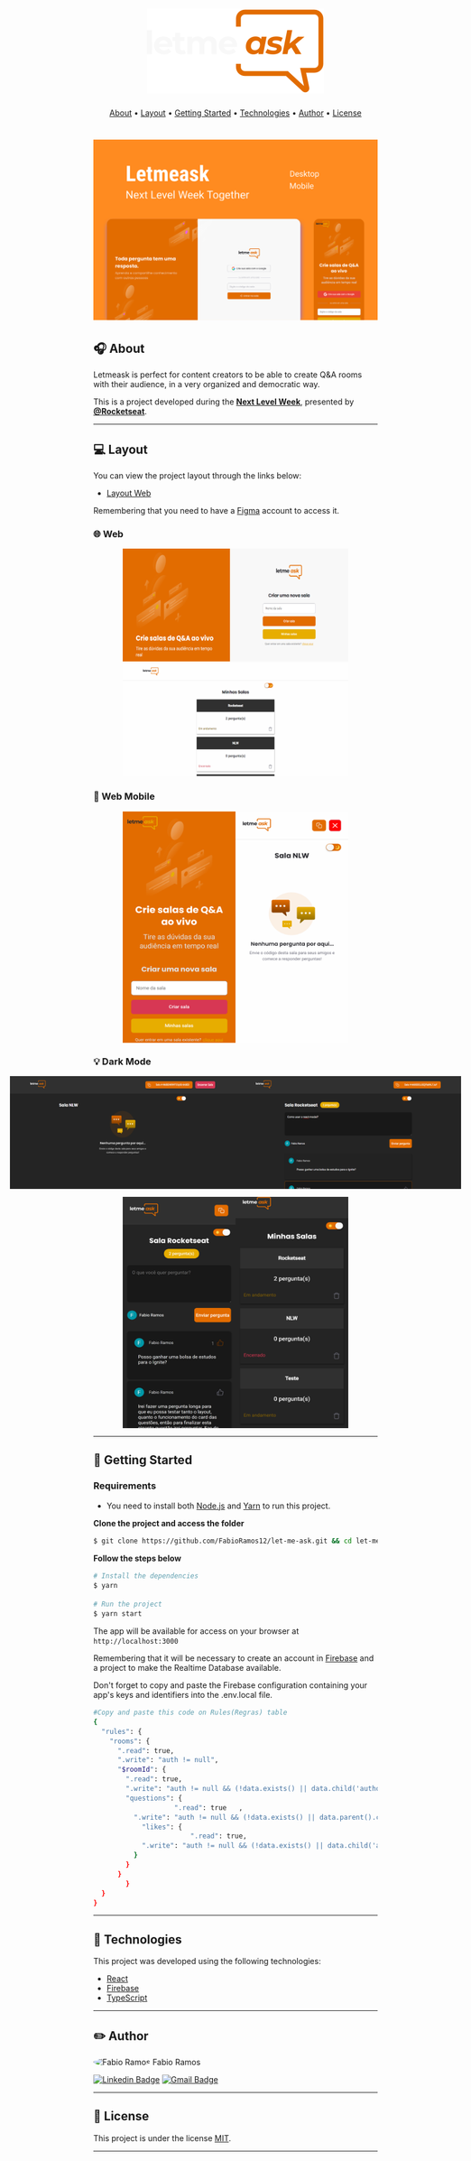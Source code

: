 <h1 align="center">
    <img alt="Icon" title="#Icon" src=".github/icon.svg"/>
</h1>

<p align="center">
    <a href="#headphones-about">About</a> •
    <a href="#computer-layout">Layout</a> •
    <a href="#rocket-getting-started">Getting Started</a> • 
    <a href="#microscope-technologies">Technologies</a> • 
    <a href="#pencil2-author">Author</a> • 
    <a href="#pencil-license">License</a>
</p>

<h1 align="center">
    <img alt="Letmeask" src=".github/cover.svg" />
</h1>

## :headphones: About

Letmeask is perfect for content creators to be able to create Q&A rooms with their audience, in a very organized and democratic way.


This is a project developed during the **[Next Level Week](https://nextlevelweek.com/)**, presented by **[@Rocketseat](https://github.com/Rocketseat)**.

---

## :computer: Layout

You can view the project layout through the links below:

- [Layout Web](https://www.figma.com/file/hFMveMlPTt0xYVcRZa4Skx/Letmeask-(Copy)?node-id=0%3A1) 

Remembering that you need to have a [Figma](http://figma.com/) account to access it.

### :globe_with_meridians: Web

<p align="center">
  <img alt="Letmeask" title="#Letmeask" src=".github/web-1.png" width="400px" height="200px">

  <img alt="Letmeask" title="#Letmeask" src=".github/web-4.png" width="400px" height="200px">
</p>

### :iphone: Web Mobile

<p align="center" style="display: flex; align-items: flex-start; justify-content: center;">
  <img alt="Letmeask" title="#Letmeask" src=".github/mobile-1.png" width="200px" height="410px">

  <img alt="Letmeask" title="#Letmeask" src=".github/mobile-3.png" width="200px" height="410px">
</p>

### :bulb: Dark Mode

<p align="center" style="display: flex; align-items: flex-start; justify-content: center;">
  <img alt="Letmeask" title="#Letmeask" src=".github/web-3.png" width="400px" height="200px">
  <img alt="Letmeask" title="#Letmeask" src=".github/web-5.png" width="400px" height="200px">
</p>

<p align="center" style="display: flex; align-items: flex-start; justify-content: center;">
  <img alt="Letmeask" title="#Letmeask" src=".github/mobile-2.png" width="200px" height="410px">
  <img alt="Letmeask" title="#Letmeask" src=".github/mobile-4.png" width="200px" height="410px">
</p>

---

## :rocket: Getting Started

### Requirements

- You need to install both [Node.js](https://nodejs.org/en/download/) and [Yarn](https://yarnpkg.com/) to run this project.

**Clone the project and access the folder**

```bash
$ git clone https://github.com/FabioRamos12/let-me-ask.git && cd let-me-ask
```

**Follow the steps below**

```bash
# Install the dependencies
$ yarn

# Run the project
$ yarn start
```

The app will be available for access on your browser at `http://localhost:3000`

Remembering that it will be necessary to create an account in [Firebase](https://firebase.google.com/) and a project to make the Realtime Database available.

Don't forget to copy and paste the Firebase configuration containing your app's keys and identifiers into the .env.local file.

```bash
#Copy and paste this code on Rules(Regras) table
{
  "rules": {
    "rooms": {
      ".read": true,
      ".write": "auth != null",
      "$roomId": {
        ".read": true,
        ".write": "auth != null && (!data.exists() || data.child('authorId').val() == auth.id)",
        "questions": {
					".read": true	,
          ".write": "auth != null && (!data.exists() || data.parent().child('authorId').val() == auth.id)",
        	"likes": {
						".read": true,
            ".write": "auth != null && (!data.exists() || data.child('authorId').val() == auth.id)",
          }
        }
      }
		}
  }
}
```
---

## :microscope: Technologies

This project was developed using the following technologies:

- [React](https://reactjs.org)
- [Firebase](https://firebase.google.com/)
- [TypeScript](https://www.typescriptlang.org/)

---

## :pencil2: Author

 <img style="border-radius: 50%;" src="https://avatars.githubusercontent.com/u/34969286?s=400&u=15eb378fc8be34ee27c691a916634fe9a7a999a0&v=4" width="100px;" alt="Fabio Ramos"/>
 <span>Fabio Ramos</span>

[![Linkedin Badge](https://img.shields.io/badge/-FabioRamos-blue?style=flat-square&logo=Linkedin&logoColor=white&link=https://www.linkedin.com/in/fabioalvesramos/)](https://www.linkedin.com/in/fabioalvesramos/) 
[![Gmail Badge](https://img.shields.io/badge/-fabioalvesramos12@gmail.com-c14438?style=flat-square&logo=Gmail&logoColor=white&link=mailto:fabioalvesramos12@gmail.com)](mailto:fabioalvesramos12@gmail.com)

---

## :pencil: License

This project is under the license [MIT](./LICENSE).

---